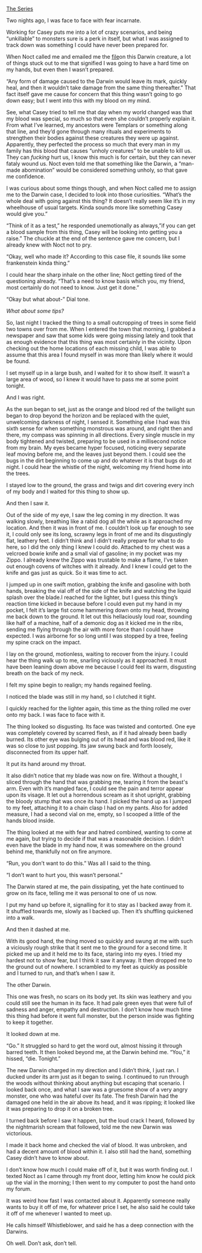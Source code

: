 [The Series](https://www.reddit.com/user/unseenvisitor/comments/wiw6ad/the_gangly_series/)

Two nights ago, I was face to face with fear incarnate.

Working for Casey puts me into a lot of crazy scenarios, and being “unkillable” to monsters sure is a perk in itself, but what I was assigned to track down was something I could have never been prepared for. 

When Noct called me and emailed me the [file](https://www.reddit.com/r/nosleep/comments/wiw1cq/the_darwin/)on this Darwin creature, a lot of things stuck out to me that signified I was going to have a hard time on my hands, but even then I wasn’t prepared. 

“Any form of damage caused to the Darwin would leave its mark, quickly heal, and then it wouldn’t take damage from the same thing thereafter.” That fact itself gave me cause for concern that this thing wasn’t going to go down easy; but I went into this with my blood on my mind.

See, what Casey tried to tell me that day when my world changed was that my blood was special, so much so that even she couldn’t properly explain it. From what I’ve learned, my ancestors were Templars or something along that line, and they’d gone through many rituals and experiments to strengthen their bodies against these creatures they were up against. Apparently, they perfected the process so much that every man in my family has this blood that causes “unholy creatures” to be unable to kill us. They can *fucking* hurt us, I know this much is for certain, but they can never fataly wound us. Noct even told me that something like the Darwin, a “man-made abomination” would be considered something unholy, so that gave me confidence. 

I was curious about some things though, and when Noct called me to assign me to the Darwin case, I decided to look into those curiosities. “What’s the whole deal with going against this thing? It doesn’t really seem like it’s in my wheelhouse of usual targets. Kinda sounds more like something Casey would give you.” 

“Think of it as a test,” he responded unemotionally as always,”if you can get a blood sample from this thing, Casey will be looking into getting you a raise.” The chuckle at the end of the sentence gave me concern, but I already knew with Noct not to pry. 

“Okay, well who made it? According to this case file, it sounds like some frankenstein kinda thing.”

I could hear the sharp inhale on the other line; Noct getting tired of the questioning already. “That’s a need to know basis which you, my friend, most certainly do not need to know. Just get it done.”

“Okay but what about-” Dial tone.

*What about some tips?*

So, last night I tracked the thing to a small outcropping of trees in some field two towns over from me. When I entered the town that morning, I grabbed a newspaper and saw that some kids were going missing lately and took that as enough evidence that this thing was most certainly in the vicinity. Upon checking out the home locations of each missing child, I was able to assume that this area I found myself in was more than likely where it would be found.

I set myself up in a large bush, and I waited for it to show itself. It wasn’t a large area of wood, so I knew it would have to pass me at some point tonight.

And I was right.

As the sun began to set, just as the orange and blood red of the twilight sun began to drop beyond the horizon and be replaced with the quiet, unwelcoming darkness of night, I sensed it. Something else I had was this sixth sense for when something monstrous was around, and right then and there, my compass was spinning in all directions. Every single muscle in my body tightened and twisted, preparing to be used in a millisecond notice from my brain. My eyes became hyper focused, noticing every separate leaf moving before me, and the leaves just beyond them. I could see the bugs in the dirt beginning to come up and do whatever it is that bugs do at night. I could hear the whistle of the night, welcoming my friend home into the trees.

I stayed low to the ground, the grass and twigs and dirt covering every inch of my body and I waited for this thing to show up. 

And then I saw it.

Out of the side of my eye, I saw the leg coming in my direction. It was walking slowly, breathing like a rabid dog all the while as it approached my location. And then it was in front of me. I couldn’t look up far enough to see it, I could only see its long, scrawny legs in front of me and its disgustingly flat, leathery feet. I didn’t think and I didn’t really prepare for what to do here, so I did the only thing I knew I could do. Attached to my chest was a velcroed bowie knife and a small vial of gasoline; in my pocket was my Zippo. I already knew the Zippo was trustable to make a flame, I’ve taken out enough covens of witches with it already. And I knew I could get to the knife and gas just as quick. So it was time to act.

I jumped up in one swift motion, grabbing the knife and gasoline with both hands, breaking the vial off of the side of the knife and watching the liquid splash over the blade.I reached for the lighter, but I guess this thing’s reaction time kicked in because before I could even put my hand in my pocket, I felt it’s large fist come hammering down onto my head, throwing me back down to the ground. It let out this hellaciously loud roar, sounding like half of a machine, half of a demonic dog as it kicked me in the ribs, sending me flying through the air with more force than I could have expected. I was airborne for so long until I was stopped by a tree, feeling my spine crack on the impact. 

I lay on the ground, motionless, waiting to recover from the injury. I could hear the thing walk up to me, snarling viciously as it approached. It must have been leaning down above me because I could feel its warm, disgusting breath on the back of my neck. 

I felt my spine begin to realign; my hands regained feeling.

I noticed the blade was still in my hand, so I clutched it tight.

I quickly reached for the lighter again, this time as the thing rolled me over onto my back. I was face to face with it. 

The thing looked so disgusting. Its face was twisted and contorted. One eye was completely covered by scarred flesh, as if it had already been badly burned. Its other eye was bulging out of its head and was blood red, like it was so close to just popping. Its jaw swung back and forth loosely, disconnected from its upper half. 

It put its hand around my throat.

It also didn’t notice that my blade was now on fire. Without a thought, I sliced through the hand that was grabbing me, tearing it from the beast's arm. Even with it’s mangled face, I could see the pain and terror appear upon its visage. It let out a horrendous scream as it shot upright, grabbing the bloody stump that was once its hand. I picked the hand up as I jumped to my feet, attaching it to a chain clasp I had on my pants. Also for added measure, I had a second vial on me, empty, so I scooped a little of the hands blood inside. 

The thing looked at me with fear and hatred combined, wanting to come at me again, but trying to decide if that was a reasonable decision. I didn’t even have the blade in my hand now, it was somewhere on the ground behind me, thankfully not on fire anymore.

“Run, you don’t want to do this.” Was all I said to the thing.

“I don’t want to hurt you, this wasn’t personal.” 

The Darwin stared at me, the pain dissipating, yet the hate continued to grow on its face, telling me it was personal to one of us now.

I put my hand up before it, signalling for it to stay as I backed away from it. It shuffled towards me, slowly as I backed up. Then it’s shuffling quickened into a walk. 

And then it dashed at me.

With its good hand, the thing moved so quickly and swung at me with such a viciously rough strike that it sent me to the ground for a second time. It picked me up and it held me to its face, staring into my eyes. I tried my hardest not to show fear, but I think it saw it anyway. It then dropped me to the ground out of nowhere. I scrambled to my feet as quickly as possible and I turned to run, and that’s when I saw it.

The other Darwin.

This one was fresh, no scars on its body yet. Its skin was leathery and you could still see the human in its face. It had pale green eyes that were full of sadness and anger, empathy and destruction. I don’t know how much time this thing had before it went full monster, but the person inside was fighting to keep it together. 

It looked down at me.

“Go.” It struggled so hard to get the word out, almost hissing it through barred teeth. It then looked beyond me, at the Darwin behind me. “You,” it hissed, “die. Tonight.”

The new Darwin charged in my direction and I didn’t think, I just ran. I ducked under its arm just as it began to swing. I continued to run through the woods without thinking about anything but escaping that scenario. I looked back once, and what I saw was a gruesome show of a very angry monster, one who was hateful over its fate.  The fresh Darwin had the damaged one held in the air above its head, and it was ripping; it looked like it was preparing to drop it on a broken tree. 

I turned back before I saw it happen, but the loud crack I heard, followed by the nightmarish scream that followed, told me the new Darwin was victorious. 

I made it back home and checked the vial of blood. It was unbroken, and had a decent amount of blood within it. I also still had the hand, something Casey didn’t have to know about. 

I don’t know how much I could make off of it, but it was worth finding out. I texted Noct as I came through my front door, letting him know he could pick up the vial in the morning; I then went to my computer to post the hand onto my forum. 

It was weird how fast I was contacted about it. Apparently someone really wants to buy it off of me, for whatever price I set, he also said he could take it off of me whenever I wanted to meet up.

He calls himself Whistleblower, and said he has a deep connection with the Darwins.

Oh well. Don’t ask, don’t tell.